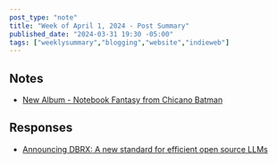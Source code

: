 ```yaml
---
post_type: "note" 
title: "Week of April 1, 2024 - Post Summary"
published_date: "2024-03-31 19:30 -05:00"
tags: ["weeklysummary","blogging","website","indieweb"]
---
```

    
## Notes

- [New Album - Notebook Fantasy from Chicano Batman](/notes/notebook-fantasy-chicano-batman-released)
    
## Responses

- [Announcing DBRX: A new standard for efficient open source LLMs](/responses/announcing-dbrx-llm)
